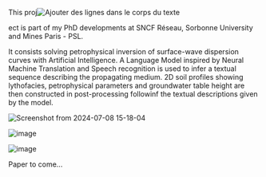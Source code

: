 This proj![Ajouter des lignes dans le corps du texte](https://github.com/user-attachments/assets/52a982a6-97af-44c7-9293-6d2d3fbd3091)

ect is part of my PhD developments at SNCF Réseau, Sorbonne University and Mines Paris - PSL.

It consists solving petrophysical inversion of surface-wave dispersion curves with Artificial Intelligence.
A Language Model inspired by Neural Machine Translation and Speech recognition is used to infer a textual sequence describing the propagating medium.
2D soil profiles showing lythofacies, petrophysical parameters and groundwater table height are then constructed in post-processing followinf the textual descriptions given by the model.

![Screenshot from 2024-07-08 15-18-04](https://github.com/JoseCunhaTeixeira/Trasnformer_SW_inversion/assets/148117375/074bd457-1acf-40c9-8ae7-ea47b9027de7)

![image](https://github.com/JoseCunhaTeixeira/Trasnformer_SW_inversion/assets/148117375/ba5a8a20-7c00-49be-9095-3487d9df0950)

![image](https://github.com/JoseCunhaTeixeira/Trasnformer_SW_inversion/assets/148117375/93cce05d-8dc7-4667-8e05-5a40477c80fa)

Paper to come...
